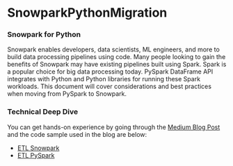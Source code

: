 # SnowparkPythonMigration

### Snowpark for Python
Snowpark enables developers, data scientists, ML engineers, and more to build data processing pipelines using code. Many people looking to gain the benefits of Snowpark may have existing pipelines built using Spark. Spark is a popular choice for big data processing today. PySpark DataFrame API integrates with Python and Python libraries for running these Spark workloads. This document will cover considerations and best practices when moving from PySpark to Snowpark.

### Technical Deep Dive

You can get hands-on experience by going through the [Medium Blog Post](https://medium.com/@phaniraj2112/a75058c1e579) and the code sample used in the blog are below:
* [ETL Snowpark](https://github.com/phaniraj2112/SnowparkPythonMigration/blob/main/ETL_SnowparkPython-Part1.ipynb)
* [ETL PySpark](https://github.com/phaniraj2112/SnowparkPythonMigration/blob/main/ETL_PySpark-Part1.ipynb)
